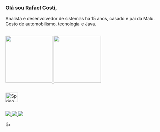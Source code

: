 ### Olá sou Rafael Costi, 
Analista e desenvolvedor de sistemas há 15 anos, casado e pai da Malu. Gosto de automobilismo, tecnologia e Java.

##
<div>
  <a href="https://github.com/rafaelcosti">
  <img height="150em" src="https://github-readme-stats.vercel.app/api?username=rafaelcosti&show_icons=true&theme=default&include_all_commits=true&count_private=true"/>
  <img height="150em" src="https://github-readme-stats.vercel.app/api/top-langs/?username=rafaelcosti&layout=compact&langs_count=7&theme=default"/>
  </a>
</div>

##
<div style="display: inline_block">
  <img align="center" alt="Spring" height="30" width="40" src="https://raw.githubusercontent.com/devicon/tree/master/icons/spring/spring-original.svg">
  
  
</div>
 
##
<div> 
  <a href="https://www.linkedin.com/in/rafaelcosti/" target="_blank">
    <img src="https://img.shields.io/badge/-LinkedIn-%230077B5?style=for-the-badge&logo=linkedin&logoColor=white" target="_blank">
  </a>
  <a href="https://instagram.com/rafacosti" target="_blank">
    <img src="https://img.shields.io/badge/-Instagram-%23E4405F?style=for-the-badge&logo=instagram&logoColor=white" target="_blank">
  </a>
  <a href="https://twitter.com/rafaelcosti" target="_blank">
    <img src="https://img.shields.io/badge/-Twitter-%231DA1F2?style=for-the-badge&logo=twitter&logoColor=white" target="_blank">
  </a>
</div>

👍



<!--
**rafaelcosti/rafaelcosti** is a ✨ _special_ ✨ repository because its `README.md` (this file) appears on your GitHub profile.

Here are some ideas to get you started:

- 🔭 I’m currently working on ...
- 🌱 I’m currently learning ...
- 👯 I’m looking to collaborate on ...
- 🤔 I’m looking for help with ...
- 💬 Ask me about ...
- 📫 How to reach me: ...
- 😄 Pronouns: ...
- ⚡ Fun fact: ...
-->
